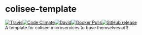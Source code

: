 # colisee-template  
[![Travis](https://img.shields.io/travis/siggame/colisee-template.svg?style=flat-square)]()[![Code Climate](https://img.shields.io/codeclimate/github/siggame/colisee-template.svg?style=flat-square)](https://codeclimate.com/github/siggame/colisee-template)[![David](https://img.shields.io/david/siggame/colisee-template.svg?style=flat-square)]()[![Docker Pulls](https://img.shields.io/docker/pulls/siggame/colisee-template.svg?style=flat-square)](https://hub.docker.com/r/siggame/colisee-template/)[![GitHub release](https://img.shields.io/github/release/siggame/colisee-template.svg?style=flat-square)](https://github.com/siggame/colisee-template/releases)  
A template for colisee microservices to base themselves off!  

